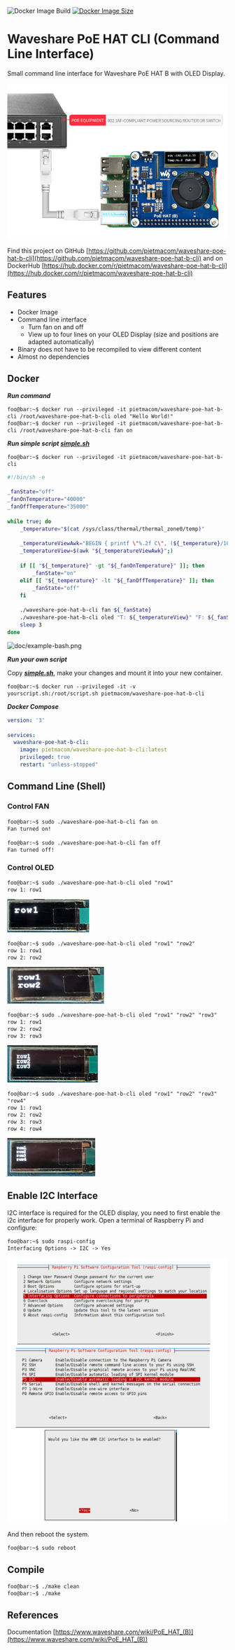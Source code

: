 ![Docker Image Build](https://github.com/pietmacom/waveshare-poe-hat-b-cli/actions/workflows/docker-image.yml/badge.svg?branch=master)
[![Docker Image Size](https://badgen.net/docker/size/pietmacom/waveshare-poe-hat-b-cli?icon=docker&label=Docker%20Image%20Size)](https://hub.docker.com/r/pietmacom/waveshare-poe-hat-b-cli)

# Waveshare PoE HAT CLI (Command Line Interface)
Small command line interface for Waveshare PoE HAT B with OLED Display. 

![doc/PoE-HAT-B-details-5.png](doc/PoE-HAT-B-details-5.png)

Find this project on GitHub [https://github.com/pietmacom/waveshare-poe-hat-b-cli](https://github.com/pietmacom/waveshare-poe-hat-b-cli) and on DockerHub [https://hub.docker.com/r/pietmacom/waveshare-poe-hat-b-cli](https://hub.docker.com/r/pietmacom/waveshare-poe-hat-b-cli)

## Features

 - Docker Image
 - Command line interface
   - Turn fan on and off
   - View up to four lines on your OLED Display (size and positions are adapted automatically)
 - Binary does not have to be recompiled to view different content
 - Almost no dependencies

## Docker

***Run command***

```shell
foo@bar:~$ docker run --privileged -it pietmacom/waveshare-poe-hat-b-cli /root/waveshare-poe-hat-b-cli oled "Hello World!"
foo@bar:~$ docker run --privileged -it pietmacom/waveshare-poe-hat-b-cli /root/waveshare-poe-hat-b-cli fan on
```

***Run simple script [simple.sh](simple.sh)***

```shell
foo@bar:~$ docker run --privileged -it pietmacom/waveshare-poe-hat-b-cli
```

```bash
#!/bin/sh -e

_fanState="off"
_fanOnTemperature="40000"
_fanOffTemperature="35000"

while true; do
    _temperature="$(cat /sys/class/thermal/thermal_zone0/temp)"

    _temperatureViewAwk="BEGIN { printf \"%.2f C\", (${_temperature}/1000) }"
    _temperatureView=$(awk "${_temperatureViewAwk}";)

    if [[ "${_temperature}" -gt "${_fanOnTemperature}" ]]; then
        _fanState="on"
    elif [[ "${_temperature}" -lt "${_fanOffTemperature}" ]]; then
        _fanState="off"
    fi

    ./waveshare-poe-hat-b-cli fan ${_fanState}
    ./waveshare-poe-hat-b-cli oled "T: ${_temperatureView}" "F: ${_fanState}"
    sleep 3
done
````
<div style="width: 50%; height: 50%">

![doc/example-bash.png](doc/example-bash.png)

</div>

***Run your own script***

Copy [***simple.sh***](simple.sh), make your changes and mount it into your new container.

```shell
foo@bar:~$ docker run --privileged -it -v yourscript.sh:/root/script.sh pietmacom/waveshare-poe-hat-b-cli
```

***Docker Compose***
```yaml
version: '3'

services:
  waveshare-poe-hat-b-cli:
    image: pietmacom/waveshare-poe-hat-b-cli:latest
    privileged: true
    restart: "unless-stopped"
```
## Command Line (Shell)

### Control FAN

```shell
foo@bar:~$ sudo ./waveshare-poe-hat-b-cli fan on
Fan turned on!

foo@bar:~$ sudo ./waveshare-poe-hat-b-cli fan off
Fan turned off!
```

### Control OLED

```shell
foo@bar:~$ sudo ./waveshare-poe-hat-b-cli oled "row1"
row 1: row1
```
<div style="width: 50%; height: 50%">

![doc/example-1rows.png](doc/example-1rows.png)

</div>

```shell
foo@bar:~$ sudo ./waveshare-poe-hat-b-cli oled "row1" "row2"
row 1: row1
row 2: row2
```
<div style="width: 50%; height: 50%">

![doc/example-2rows.png](doc/example-2rows.png)

</div>

```shell
foo@bar:~$ sudo ./waveshare-poe-hat-b-cli oled "row1" "row2" "row3"
row 1: row1
row 2: row2
row 3: row3
```
<div style="width: 50%; height: 50%">

![doc/example-3rows.png](doc/example-3rows.png)

</div>

```shell
foo@bar:~$ sudo ./waveshare-poe-hat-b-cli oled "row1" "row2" "row3" "row4"
row 1: row1
row 2: row2
row 3: row3
row 4: row4
```
<div style="width: 50%; height: 50%">

![doc/example-4rows.png](doc/example-4rows.png)

</div>

## Enable I2C Interface

I2C interface is required for the OLED display, you need to first enable the i2c interface for properly work.
Open a terminal of Raspberry Pi and configure:

```shell
foo@bar:~$ sudo raspi-config
Interfacing Options -> I2C -> Yes
```

![doc/enable-i2c.png](doc/enable-i2c.png)

And then reboot the system.

```shell
foo@bar:~$ sudo reboot
```

## Compile

```shell
foo@bar:~$ ./make clean
foo@bar:~$ ./make
```
 
## References

Documentation [https://www.waveshare.com/wiki/PoE_HAT_(B)](https://www.waveshare.com/wiki/PoE_HAT_(B))
